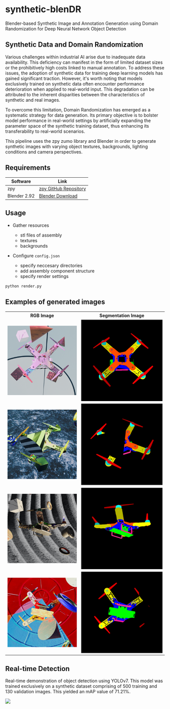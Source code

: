 # synthetic-blenDR
Blender-based Synthetic Image and Annotation Generation using Domain Randomization for Deep Neural Network Object Detection

## Synthetic Data and Domain Randomization

Various challenges within industrial AI arise due to inadequate data availability. This deficiency can manifest in the form of limited dataset sizes or the prohibitively high costs linked to manual annotation. To address these issues, the adoption of synthetic data for training deep learning models has gained significant traction. However, it's worth noting that models exclusively trained on synthetic data often encounter performance deterioration when applied to real-world input. This degradation can be attributed to the inherent disparities between the characteristics of synthetic and real images.

To overcome this limitation, Domain Randomization has emerged as a systematic strategy for data generation. Its primary objective is to bolster model performance in real-world settings by artificially expanding the parameter space of the synthetic training dataset, thus enhancing its transferability to real-world scenarios.

This pipeline uses the zpy zumo library and Blender in order to generate synthetic images with varying object textures, backgrounds, lighting conditions and camera perspectives.
 
## Requirements

| Software | Link |
| ------ | ------ |
| zpy | [zpy GitHub Repository](https://github.com/ZumoLabs/zpy) |
| Blender 2.92 | [Blender Download](https://download.blender.org/release/) |


## Usage

- Gather resources
  - stl files of assembly
  - textures
  - backgrounds
      
- Configure ```config.json ```
  - specify neccesary directories
  - add assembly component structure
  - specify render settings

```sh
python render.py
```


## Examples of generated images

<table>
  <tr>
    <th>RGB Image</th>
    <th>Segmentation Image</th>
  </tr>
  <tr>
    <td align="center"><img src="/examples/rgb_image_001.png" alt="Image" style="width:100%;"></td>
    <td align="center"><img src="/examples/iseg_image_001.png" alt="Image" style="width:100%;"></td>
  </tr>
  <tr>
    <td align="center"><img src="/examples/rgb_image_002.png" alt="Image" style="width:100%;"></td>
    <td align="center"><img src="/examples/iseg_image_002.png" alt="Image" style="width:100%;"></td>
  </tr>
  <tr>
    <td align="center"><img src="/examples/rgb_image_003.png" alt="Image" style="width:100%;"></td>
    <td align="center"><img src="/examples/iseg_image_003.png" alt="Image" style="width:100%;"></td>
  </tr>
  <tr>
    <td align="center"><img src="/examples/rgb_image_004.png" alt="Image" style="width:100%;"></td>
    <td align="center"><img src="/examples/iseg_image_004.png" alt="Image" style="width:100%;"></td>
  </tr>
</table>

## Real-time Detection
Real-time demonstration of object detection using YOLOv7. This model was trained exclusively on a synthetic dataset comprising of 500 training and 130 validation images. This yielded an mAP value of 71.21%.

<img src="/examples/detection.gif">
